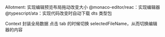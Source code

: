 Allotment: 实现编辑预览布局拖动改变大小
@monaco-editor/reac：实现编辑器
@typescript/ata：实现代码改变时自动下载 dts 类型包

Context 封装全局数据
点击 tab 的时候切换 selectedFileName，从而切换编辑器的内容
